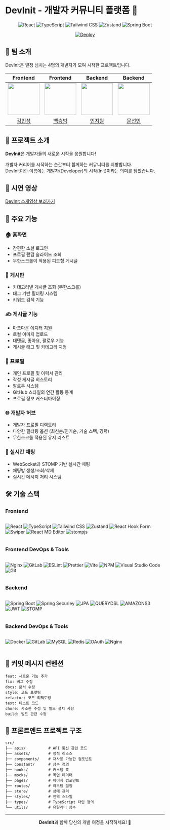 # DevInit - 개발자 커뮤니티 플랫폼 🚀

<div align="center">

![React](https://img.shields.io/badge/React-20232A?style=for-the-badge&logo=react&logoColor=61DAFB)
![TypeScript](https://img.shields.io/badge/TypeScript-007ACC?style=for-the-badge&logo=typescript&logoColor=white)
![Tailwind CSS](https://img.shields.io/badge/Tailwind_CSS-38B2AC?style=for-the-badge&logo=tailwind-css&logoColor=white)
![Zustand](https://img.shields.io/badge/Zustand-000000?style=for-the-badge&logo=npm&logoColor=white)
![Spring Boot](https://img.shields.io/badge/Spring_Boot-6DB33F?style=for-the-badge&logo=spring-boot&logoColor=white)


[![Deploy](https://img.shields.io/badge/DevInit-배포_링크-4285F4?style=for-the-badge&logo=google-chrome&logoColor=white)](http://34.64.72.48/)

</div>

## 👥 팀 소개
DevInit은 열정 넘치는 4명의 개발자가 모여 시작한 프로젝트입니다.

|Frontend|Frontend|Backend|Backend|
|:------:|:------:|:------:|:------:|
|[<img src="https://avatars.githubusercontent.com/u/78842816?v=4" width="100px">](https://github.com/min-s9709)|[<img src="https://avatars.githubusercontent.com/u/74394824?v=4" width="100px">](https://github.com/seung365)|[<img src="https://avatars.githubusercontent.com/u/49359846?v=4" width="100px">](https://github.com/jiwon2030)|[<img src="https://avatars.githubusercontent.com/u/77718648?v=4" width="100px">](https://github.com/moonsunmean)|
|[김민성](https://github.com/min-s9709)|[백승범](https://github.com/seung365)|[민지원](https://github.com/jiwon2030)|[문선민](https://github.com/moonsunmean)|

## 📌 프로젝트 소개

**DevInit**은 개발자들의 새로운 시작을 응원합니다!

개발자 커리어를 시작하는 순간부터 함께하는 커뮤니티를 지향합니다. <br>
DevInit이란 이름에는 개발자(Developer)의 시작(Init)이라는 의미를 담았습니다.

## 🎥 시연 영상
[DevInit 소개영상 보러가기](https://www.youtube.com/watch?v=Q522KXwnJ3I)

## 🎯 주요 기능

### 🏠 홈화면

- 간편한 소셜 로그인
- 프로필 랜덤 슬라이드 조회
- 무한스크롤이 적용된 피드형 게시글

### 📝 게시판

- 카테고리별 게시글 조회 (무한스크롤)
- 태그 기반 필터링 시스템
- 키워드 검색 기능

### ✍️ 게시글 기능

- 마크다운 에디터 지원
- 로컬 이미지 업로드
- 대댓글, 좋아요, 팔로우 기능
- 게시글 태그 및 카테고리 지정

### 👤 프로필

- 개인 프로필 및 이력서 관리
- 작성 게시글 히스토리
- 팔로우 시스템
- GitHub 스타일의 연간 활동 통계
- 프로필 정보 커스터마이징

### 🌐 개발자 허브

- 개발자 프로필 디렉토리
- 다양한 필터링 옵션 (최신순/인기순, 기술 스택, 경력)
- 무한스크롤 적용된 유저 리스트

### 💬 실시간 채팅

- WebSocket과 STOMP 기반 실시간 채팅
- 채팅방 생성/조회/삭제
- 실시간 메시지 처리 시스템

## 🛠 기술 스택

### Frontend

<div style="display: flex; flex-wrap: wrap; gap: 10px;">

![React](https://img.shields.io/badge/React-20232A?style=for-the-badge&logo=react&logoColor=61DAFB)
![TypeScript](https://img.shields.io/badge/TypeScript-007ACC?style=for-the-badge&logo=typescript&logoColor=white)
![Tailwind CSS](https://img.shields.io/badge/Tailwind_CSS-38B2AC?style=for-the-badge&logo=tailwind-css&logoColor=white)
![Zustand](https://img.shields.io/badge/Zustand-000000?style=for-the-badge&logo=npm&logoColor=white)
![React Hook Form](https://img.shields.io/badge/React_Hook_Form-EC5990?style=for-the-badge&logo=react&logoColor=white)
![Swiper](https://img.shields.io/badge/Swiper-6332F6?style=for-the-badge&logo=swiper&logoColor=white)
![ React MD Editor](https://img.shields.io/badge/React_MD_Editor-000000?style=for-the-badge&logo=markdown&logoColor=white)
![stompjs](https://img.shields.io/badge/stompjs-010101?style=for-the-badge&logo=socket.io&logoColor=white)

</div>


### Frontend DevOps & Tools

<div style="display: flex; flex-wrap: wrap; gap: 10px;">

![Nginx](https://img.shields.io/badge/Nginx-009639?style=for-the-badge&logo=nginx&logoColor=white)
![GitLab](https://img.shields.io/badge/GitLab-330F63?style=for-the-badge&logo=gitlab&logoColor=white)
![ESLint](https://img.shields.io/badge/ESLint-4B32C3?style=for-the-badge&logo=eslint&logoColor=white)
![Prettier](https://img.shields.io/badge/Prettier-F7B93E?style=for-the-badge&logo=prettier&logoColor=black)
![Vite](https://img.shields.io/badge/Vite-646CFF?style=for-the-badge&logo=vite&logoColor=white)
![NPM](https://img.shields.io/badge/npm-CB3837?style=for-the-badge&logo=npm&logoColor=white)
![Visual Studio Code](https://img.shields.io/badge/VS_Code-0078D4?style=for-the-badge&logo=visual-studio-code&logoColor=white)
![Git](https://img.shields.io/badge/Git-F05032?style=for-the-badge&logo=git&logoColor=white)

</div>


### Backend

<div style="display: flex; flex-wrap: wrap; gap: 10px;">

![Spring Boot](https://img.shields.io/badge/Spring_Boot-6DB33F?style=for-the-badge&logo=spring-boot&logoColor=white)
![Spring Securiey](https://img.shields.io/badge/springsecurity-6DB33F?style=for-the-badge&logo=springsecurity&logoColor=white)
![JPA](https://img.shields.io/badge/jpa-6DB33F?style=for-the-badge&logo=jpa&logoColor=white)
![QUERYDSL](https://img.shields.io/badge/queryDSL-6DB33F?style=for-the-badge&logo=queryDSL&logoColor=white)
![AMAZONS3](https://img.shields.io/badge/amazons3-569A31?style=for-the-badge&logo=amazons3&logoColor=white)
![JWT](https://img.shields.io/badge/jsonwebtokens-000000?style=for-the-badge&logo=jsonwebtokens&logoColor=white)
![STOMP](https://img.shields.io/badge/STOMP-000000?style=for-the-badge&logo=null&logoColor=white)


</div>


### Backend DevOps & Tools
<div style="display: flex; flex-wrap: wrap; gap: 10px;">

![Docker](https://img.shields.io/badge/Docker-2496ED?style=for-the-badge&logo=docker&logoColor=white)
![GitLab](https://img.shields.io/badge/GitLab-330F63?style=for-the-badge&logo=gitlab&logoColor=white)
![MySQL](https://img.shields.io/badge/MySQL-4479A1?style=for-the-badge&logo=mysql&logoColor=white)
![Redis](https://img.shields.io/badge/Redis-DC382D?style=for-the-badge&logo=redis&logoColor=white)
![OAuth](https://img.shields.io/badge/OAuth-4285F4?style=for-the-badge&logo=google&logoColor=white)
![Nginx](https://img.shields.io/badge/Nginx-009639?style=for-the-badge&logo=nginx&logoColor=white)


</div>



## 📝 커밋 메시지 컨벤션
```
feat: 새로운 기능 추가
fix: 버그 수정
docs: 문서 수정
style: 코드 포맷팅
refactor: 코드 리팩토링
test: 테스트 코드
chore: 사소한 수정 및 빌드 설치 사항
build: 빌드 관련 수정
```

## 📁 프론트엔드 프로젝트 구조

```
src/
├── apis/          # API 통신 관련 코드
├── assets/        # 정적 리소스
├── components/    # 재사용 가능한 컴포넌트
├── constant/      # 상수 정의
├── hooks/         # 커스텀 훅
├── mocks/         # 목업 데이터
├── pages/         # 페이지 컴포넌트
├── routes/        # 라우팅 설정
├── store/         # 상태 관리
├── styles/        # 전역 스타일
├── types/         # TypeScript 타입 정의
└── utils/         # 유틸리티 함수
```

---
<div align="center">
  
**DevInit**과 함께 당신의 개발 여정을 시작하세요! 🚀

</div>
